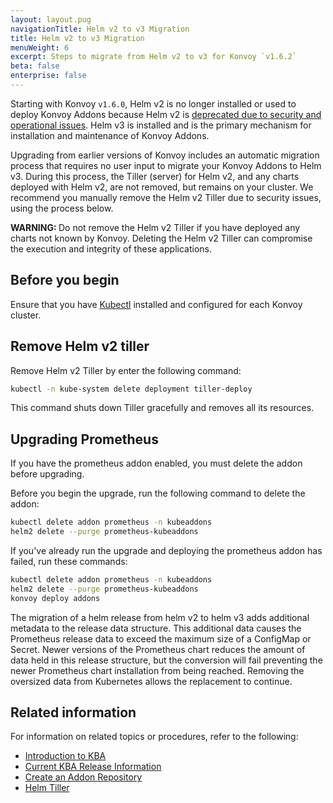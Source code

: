 ```yaml
---
layout: layout.pug
navigationTitle: Helm v2 to v3 Migration
title: Helm v2 to v3 Migration
menuWeight: 6
excerpt: Steps to migrate from Helm v2 to v3 for Konvoy `v1.6.2`
beta: false
enterprise: false
---
```


<!-- markdownlint-disable MD018 -->

Starting with Konvoy `v1.6.0`, Helm v2 is no longer installed or used to deploy Konvoy Addons because Helm v2 is [deprecated due to security and operational issues](https://helm.sh/blog/helm-v2-deprecation-timeline/). Helm v3 is installed and is the primary mechanism for installation and maintenance of Konvoy Addons.

Upgrading from earlier versions of Konvoy includes an automatic migration process that requires no user input to migrate your Konvoy Addons to Helm v3. During this process, the Tiller (server) for  Helm v2, and any charts deployed with Helm v2, are not removed, but remains on your cluster. We recommend you manually remove the Helm v2 Tiller due to security issues, using the process below.

<p class="message--warning"><strong>WARNING: </strong>Do not remove the Helm v2 Tiller if you have deployed any charts not known by Konvoy. Deleting the Helm v2 Tiller can compromise the execution and integrity of these applications.</p>

## Before you begin

Ensure that you have [Kubectl](https://kubernetes.io/docs/tasks/tools/install-kubectl/) installed and configured for each Konvoy cluster.

## Remove Helm v2 tiller

Remove Helm v2 Tiller by enter the following command:

```bash
kubectl -n kube-system delete deployment tiller-deploy
```

This command shuts down Tiller gracefully and removes all its resources.

## Upgrading Prometheus

If you have the prometheus addon enabled, you must delete the addon before upgrading.

Before you begin the upgrade, run the following command to delete the addon:

```bash
kubectl delete addon prometheus -n kubeaddons
helm2 delete --purge prometheus-kubeaddons
```

If you've already run the upgrade and deploying the prometheus addon has failed, run these commands:

```bash
kubectl delete addon prometheus -n kubeaddons
helm2 delete --purge prometheus-kubeaddons
konvoy deploy addons
```

The migration of a helm release from helm v2 to helm v3 adds additional metadata to the release data structure.
This additional data causes the Prometheus release data to exceed the maximum size of a ConfigMap or Secret.
Newer versions of the Prometheus chart reduces the amount of data held in this release structure, but the conversion will fail preventing the newer Prometheus chart installation from being reached.
Removing the oversized data from Kubernetes allows the replacement to continue.

## Related information

For information on related topics or procedures, refer to the following:

- [Introduction to KBA](../)
- [Current KBA Release Information](../../release-notes/kubernetes-base-addon)
- [Create an Addon Repository](../addon-repositories)
- [Helm Tiller](https://v2.helm.sh/docs/install/#installing-tiller)
